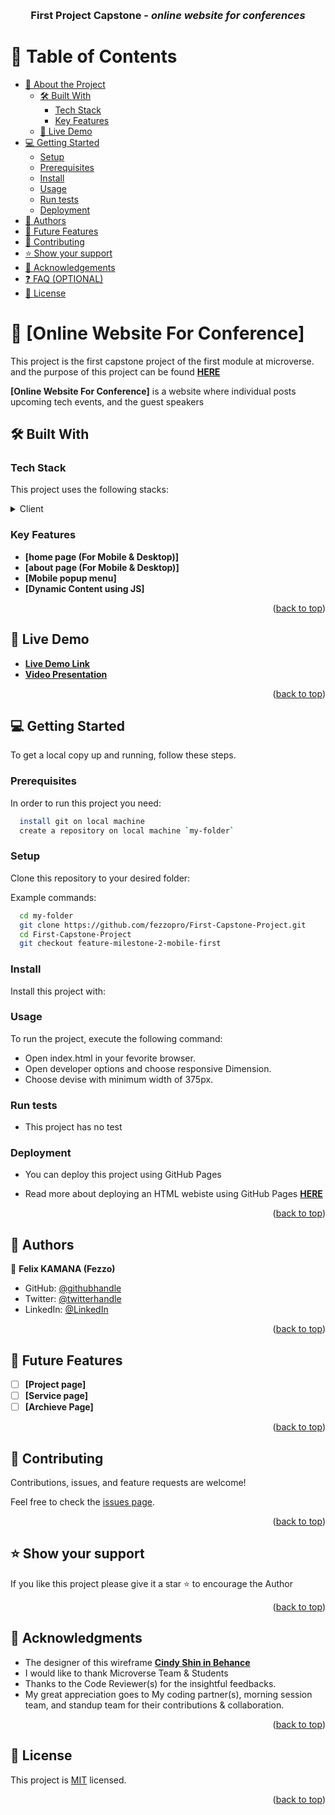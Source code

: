 <a name="readme-top"></a>

<!--
HOW TO USE:
This is an example of how you may give instructions on setting up your project locally.

Modify this file to match your project and remove sections that don't apply.

REQUIRED SECTIONS:
- Table of Contents
- About the Project
  - Built With
  - Live Demo
- Getting Started
- Authors
- Future Features
- Contributing
- Show your support
- Acknowledgements
- License

OPTIONAL SECTIONS:
- FAQ

After you're finished please remove all the comments and instructions!
-->

<div align="center">
  <br/>
  <h3><b>First Project Capstone - <i>online website for conferences</i></b></h3>
</div>

<!-- TABLE OF CONTENTS -->

# 📗 Table of Contents

- [📖 About the Project](#about-project)
  - [🛠 Built With](#built-with)
    - [Tech Stack](#tech-stack)
    - [Key Features](#key-features)
  - [🚀 Live Demo](#live-demo)
- [💻 Getting Started](#getting-started)
  - [Setup](#setup)
  - [Prerequisites](#prerequisites)
  - [Install](#install)
  - [Usage](#usage)
  - [Run tests](#run-tests)
  - [Deployment](#triangular_flag_on_post-deployment)
- [👥 Authors](#authors)
- [🔭 Future Features](#future-features)
- [🤝 Contributing](#contributing)
- [⭐️ Show your support](#support)
- [🙏 Acknowledgements](#acknowledgements)
- [❓ FAQ (OPTIONAL)](#faq)
- [📝 License](#license)

<!-- PROJECT DESCRIPTION -->

# 📖 [Online Website For Conference] <a name="about-project"></a>

This project is the first capstone project of the first module at microverse. and the purpose of this project can be found **[HERE](https://github.com/microverseinc/curriculum-html-css/blob/main/capstone/html_capstone.md)**

**[Online Website For Conference]** is a website where individual posts upcoming tech events, and the guest speakers

## 🛠 Built With <a name="built-with"></a>

### Tech Stack <a name="tech-stack"></a>

This project uses the following stacks:

<details>
  <summary>Client</summary>
  <ul>
    <li><a href="https://github.com/microverseinc/curriculum-html-css/blob/main/html5.md/">HTML</a></li>
    <li><a href="https://www.w3schools.com/css/default.asp/">CSS</a></li>
    <li><a href="https://www.w3schools.com/js/default.asp/">Javascript</a></li>
    <li><a href="https://getbootstrap.com/docs/5.0/getting-started/introduction//">BootStrap 5</a></li>
  </ul>
</details>

<!-- Features -->

### Key Features <a name="key-features"></a>

- **[home page (For Mobile & Desktop)]**
- **[about page (For Mobile & Desktop)]**
- **[Mobile popup menu]**
- **[Dynamic Content using JS]**

<p align="right">(<a href="#readme-top">back to top</a>)</p>

<!-- LIVE DEMO -->

## 🚀 Live Demo <a name="live-demo"></a>

- **[Live Demo Link](https://fezzopro.github.io/First-Capstone-Project/)**
- **[Video Presentation](https://www.loom.com/share/f6c2b31e838c415c92c9f5e559725a45)**

<p align="right">(<a href="#readme-top">back to top</a>)</p>

<!-- GETTING STARTED -->

## 💻 Getting Started <a name="getting-started"></a>

To get a local copy up and running, follow these steps.

### Prerequisites

In order to run this project you need:


```sh
  install git on local machine
  create a repository on local machine `my-folder`
```

### Setup

Clone this repository to your desired folder:


Example commands:

```sh
  cd my-folder
  git clone https://github.com/fezzopro/First-Capstone-Project.git
  cd First-Capstone-Project
  git checkout feature-milestone-2-mobile-first

```

### Install

Install this project with:

### Usage

To run the project, execute the following command:

 - Open index.html in your fevorite browser.
 - Open developer options and choose responsive Dimension.
 - Choose devise with minimum width of 375px.

### Run tests

- This project has no test

### Deployment

- You can deploy this project using GitHub Pages

- Read more about deploying an HTML webiste using GitHub Pages **[HERE](https://pages.github.com/)**

<p align="right">(<a href="#readme-top">back to top</a>)</p>

<!-- AUTHORS -->

## 👥 Authors <a name="authors"></a>

👤 **Felix KAMANA (Fezzo)**

- GitHub: [@githubhandle](https://github.com/githubhandle)
- Twitter: [@twitterhandle](https://twitter.com/twitterhandle)
- LinkedIn: [@LinkedIn](https://linkedin.com/in/linkedinhandle)

<p align="right">(<a href="#readme-top">back to top</a>)</p>

<!-- FUTURE FEATURES -->

## 🔭 Future Features <a name="future-features"></a>

- [ ] **[Project page]**
- [ ] **[Service page]**
- [ ] **[Archieve Page]**

<p align="right">(<a href="#readme-top">back to top</a>)</p>

<!-- CONTRIBUTING -->

## 🤝 Contributing <a name="contributing"></a>

Contributions, issues, and feature requests are welcome!

Feel free to check the [issues page](https://github.com/fezzopro/First-Capstone-Project/issues).

<p align="right">(<a href="#readme-top">back to top</a>)</p>

<!-- SUPPORT -->

## ⭐️ Show your support <a name="support"></a>


If you like this project please give it a star ⭐️ to encourage the Author

<p align="right">(<a href="#readme-top">back to top</a>)</p>

<!-- ACKNOWLEDGEMENTS -->

## 🙏 Acknowledgments <a name="acknowledgements"></a>


 - The designer of this wireframe **[Cindy Shin in Behance](https://www.behance.net/gallery/29845175/CC-Global-Summit-2015)**
 - I would like to thank Microverse Team & Students
 - Thanks to the Code Reviewer(s) for the insightful feedbacks.
- My great appreciation goes to My coding partner(s), morning session team, and standup team for their contributions & collaboration.


<p align="right">(<a href="#readme-top">back to top</a>)</p>

<!-- LICENSE -->

## 📝 License <a name="license"></a>

This project is [MIT](./MIT.md) licensed.

<p align="right">(<a href="#readme-top">back to top</a>)</p>
